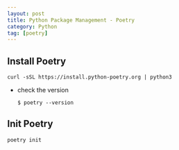 ```yaml
---
layout: post
title: Python Package Management - Poetry
category: Python
tag: [poetry]
---
```


## Install Poetry
```shell
curl -sSL https://install.python-poetry.org | python3
```

* check the version
    ```
    $ poetry --version
    ```

## Init Poetry 
```bash
poetry init
```
